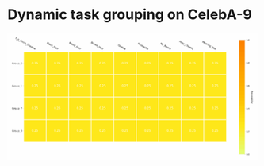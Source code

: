 # Dynamic task grouping on CelebA-9
![alt Dynamica grouping on CelebA-9](img/celeba9_0.4.gif "Dynamica grouping on CelebA-9")

